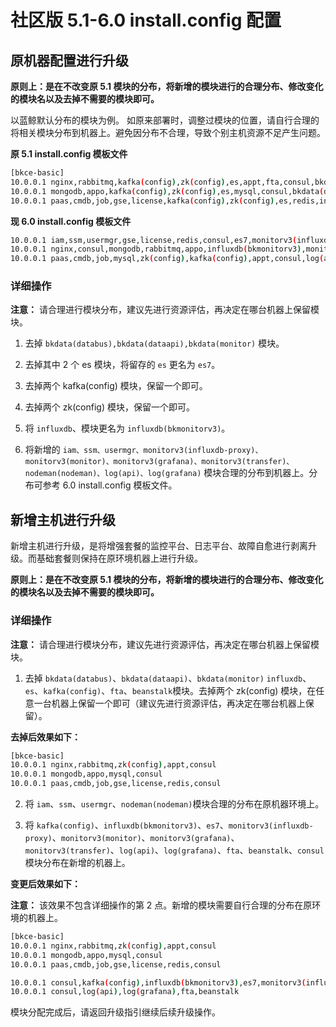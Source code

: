 # 社区版 5.1-6.0 install.config 配置

## 原机器配置进行升级

**原则上：是在不改变原 5.1 模块的分布，将新增的模块进行的合理分布、修改变化的模块名以及去掉不需要的模块即可。**

以蓝鲸默认分布的模块为例。
如原来部署时，调整过模块的位置，请自行合理的将相关模块分布到机器上。避免因分布不合理，导致个别主机资源不足产生问题。

**原 5.1 install.config 模板文件**

```bash
[bkce-basic]
10.0.0.1 nginx,rabbitmq,kafka(config),zk(config),es,appt,fta,consul,bkdata(databus)
10.0.0.1 mongodb,appo,kafka(config),zk(config),es,mysql,consul,bkdata(dataapi),beanstalk
10.0.0.1 paas,cmdb,job,gse,license,kafka(config),zk(config),es,redis,influxdb,consul,bkdata(monitor)
```

**现 6.0 install.config 模板文件**

```bash
10.0.0.1 iam,ssm,usermgr,gse,license,redis,consul,es7,monitorv3(influxdb-proxy),monitorv3(monitor),monitorv3(grafana)
10.0.0.1 nginx,consul,mongodb,rabbitmq,appo,influxdb(bkmonitorv3),monitorv3(transfer),fta,beanstalk
10.0.0.1 paas,cmdb,job,mysql,zk(config),kafka(config),appt,consul,log(api),nodeman(nodeman),log(grafana)
```

### 详细操作

**注意：** 请合理进行模块分布，建议先进行资源评估，再决定在哪台机器上保留模块。

1. 去掉 `bkdata(databus),bkdata(dataapi),bkdata(monitor)` 模块。

2. 去掉其中 2 个 es 模块，将留存的 `es` 更名为 `es7`。

3. 去掉两个 kafka(config) 模块，保留一个即可。

4. 去掉两个 zk(config) 模块，保留一个即可。

5. 将 `influxdb`、模块更名为 `influxdb(bkmonitorv3)`。

6. 将新增的 `iam、ssm、usermgr、monitorv3(influxdb-proxy)、monitorv3(monitor)、monitorv3(grafana)、monitorv3(transfer)、nodeman(nodeman)、log(api)、log(grafana)` 模块合理的分布到机器上。分布可参考 6.0 install.config 模板文件。

## 新增主机进行升级

新增主机进行升级，是将增强套餐的监控平台、日志平台、故障自愈进行剥离升级。而基础套餐则保持在原环境机器上进行升级。

**原则上：是在不改变原 5.1 模块的分布，将新增的模块进行的合理分布、修改变化的模块名以及去掉不需要的模块即可。**

### 详细操作

**注意：** 请合理进行模块分布，建议先进行资源评估，再决定在哪台机器上保留模块。

1. 去掉 `bkdata(databus)`、`bkdata(dataapi)`、`bkdata(monitor)` `influxdb`、`es`、`kafka(config)`、`fta`、`beanstalk`模块。去掉两个 zk(config) 模块，在任意一台机器上保留一个即可（建议先进行资源评估，再决定在哪台机器上保留）。

**去掉后效果如下：**

```bash
[bkce-basic]
10.0.0.1 nginx,rabbitmq,zk(config),appt,consul
10.0.0.1 mongodb,appo,mysql,consul
10.0.0.1 paas,cmdb,job,gse,license,redis,consul
```

2. 将 `iam`、`ssm`、`usermgr`、`nodeman(nodeman)`模块合理的分布在原机器环境上。

3. 将 `kafka(config)`、`influxdb(bkmonitorv3)`、`es7`、`monitorv3(influxdb-proxy)`、`monitorv3(monitor)`、`monitorv3(grafana)`、`monitorv3(transfer)`、`log(api)`、`log(grafana)`、`fta`、`beanstalk`、`consul` 模块分布在新增的机器上。

**变更后效果如下：**

**注意：** 该效果不包含详细操作的第 2 点。新增的模块需要自行合理的分布在原环境的机器上。

```bash
[bkce-basic]
10.0.0.1 nginx,rabbitmq,zk(config),appt,consul
10.0.0.1 mongodb,appo,mysql,consul
10.0.0.1 paas,cmdb,job,gse,license,redis,consul

10.0.0.1 consul,kafka(config),influxdb(bkmonitorv3),es7,monitorv3(influxdb-proxy),monitorv3(monitor),monitorv3(grafana),monitorv3(transfer)
10.0.0.1 consul,log(api),log(grafana),fta,beanstalk
```

模块分配完成后，请返回升级指引继续后续升级操作。
